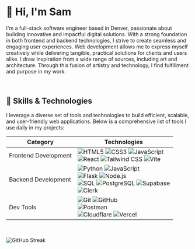# 👋 Hi, I'm Sam

I'm a full-stack software engineer based in Denver, passionate about building innovative and impactful digital solutions. With a strong foundation in both frontend and backend technologies, I strive to create seamless and engaging user experiences. Web development allows me to express myself creatively while delivering tangible, practical solutions for clients and users alike. I draw inspiration from a wide range of sources, including art and architecture. Through this fusion of artistry and technology, I find fulfillment and purpose in my work.

<br/>

## 🧰 Skills & Technologies

I leverage a diverse set of tools and technologies to build efficient, scalable, and user-friendly web applications. Below is a comprehensive list of tools I use daily in my projects:

| **Category**             | **Technologies**                                                                                                                                |
|--------------------------|------------------------------------------------------------------------------------------------------------------------------------------------|
| Frontend Development | ![HTML5](https://img.shields.io/badge/-HTML5-E34F26?style=flat&logo=html5&logoColor=white) ![CSS3](https://img.shields.io/badge/-CSS3-1572B6?style=flat&logo=css3&logoColor=white) ![JavaScript](https://img.shields.io/badge/-JavaScript-F7DF1E?style=flat&logo=javascript&logoColor=black) <br> ![React](https://img.shields.io/badge/-React-61DAFB?style=flat&logo=react&logoColor=black) ![Tailwind CSS](https://img.shields.io/badge/-Tailwind%20CSS-38B2AC?style=flat&logo=tailwind-css&logoColor=white) ![Vite](https://img.shields.io/badge/-Vite-646CFF?style=flat&logo=vite&logoColor=white) |
| Backend Development  | ![Python](https://img.shields.io/badge/-Python-3776AB?style=flat&logo=python&logoColor=white) ![JavaScript](https://img.shields.io/badge/-JavaScript-F7DF1E?style=flat&logo=javascript&logoColor=black) <br> ![Flask](https://img.shields.io/badge/-Flask-000000?style=flat&logo=flask&logoColor=white) ![Node.js](https://img.shields.io/badge/-Node.js-339933?style=flat&logo=node.js&logoColor=white) <br> ![SQL](https://img.shields.io/badge/-SQL-003B57?style=flat&logo=database&logoColor=white) ![PostgreSQL](https://img.shields.io/badge/-PostgreSQL-4169E1?style=flat&logo=postgresql&logoColor=white) ![Supabase](https://img.shields.io/badge/-Supabase-3FCF8E?style=flat&logo=supabase&logoColor=white) <br> ![Clerk](https://img.shields.io/badge/-Clerk-3D3D3D?style=flat&logo=clerk&logoColor=white) |
| Dev Tools           | ![Git](https://img.shields.io/badge/-Git-F05032?style=flat&logo=git&logoColor=white) ![GitHub](https://img.shields.io/badge/-GitHub-181717?style=flat&logo=github&logoColor=white) <br> ![Postman](https://img.shields.io/badge/-Postman-FF6C37?style=flat&logo=postman&logoColor=white) <br> ![Cloudflare](https://img.shields.io/badge/-Cloudflare-F38020?style=flat&logo=cloudflare&logoColor=white) ![Vercel](https://img.shields.io/badge/-Vercel-000000?style=flat&logo=vercel&logoColor=white) |

<br/>

![GitHub Streak](https://github-readme-streak-stats.herokuapp.com/?user=samanthacabrera&theme=default)
